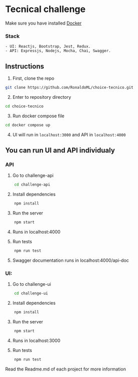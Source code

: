 # Tecnical challenge

Make sure you have installed [Docker](https://www.docker.com/products/docker-desktop/)


### Stack

    - UI: Reactjs, Bootstrap, Jest, Redux.
    - API: Expressjs, Nodejs, Mocha, Chai, Swagger.
     

## Instructions

1. First, clone the repo

```bash
git clone https://github.com/RonaldoML/choice-tecnico.git
```

2. Enter to repository directory

```bash
cd choice-tecnico
```

3. Run docker compose file

```bash
cd docker compose up
```

4. UI will run in `localhost:3000` and API in `localhost:4000`

## You can run UI and API individualy

### API

1. Go to challenge-api
```bash
    cd challenge-api
```

2. Install dependencies
```bash
    npm install
```

3. Run the server
```bash
    npm start
```
4. Runs in localhost:4000
   
5. Run tests
```bash
    npm run test
```

5. Swagger documentation runs in localhost:4000/api-doc

### UI:

1. Go to challenge-ui
```bash
    cd challenge-ui
```

2. Install dependencies
```bash
    npm install
```

3. Run the server
```bash
    npm start
```
4. Runs in localhost:3000

5. Run tests
```bash
    npm run test
```
Read the Readme.md of each project for more information
